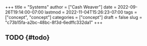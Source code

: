 +++
title = "Systems"
author = ["Cash Weaver"]
date = 2022-09-26T19:14:00-07:00
lastmod = 2022-11-04T15:26:23-07:00
tags = ["concept", "concept"]
categories = ["concept"]
draft = false
slug = "c73b15fa-a2bc-48bc-8f3d-6edffc332da1"
+++

## TODO {#todo}
